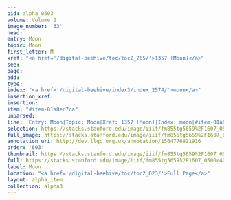 ```yaml
---
pid: alpha_0603
volume: Volume 2
image_number: '33'
head: 
entry: Moon
topic: Moon
first_letter: M
xref: "<a href='/digital-beehive/toc/toc2_265/'>1357 [Moon]</a>"
see: 
page: 
add: 
type: 
index: "<a href='/digital-beehive/index3/index_2574/'>moon</a>"
insertion_xref: 
insertion: 
item: "#item-81a8ed7ca"
unparsed: 
line: 'Entry: Moon|Topic: Moon|Xref: 1357 [Moon]|Index: moon|#item-81a8ed7ca'
selection: https://stacks.stanford.edu/image/iiif/fm855tg5659%2F1607_0500/406,4161,2943,321/full/0/default.jpg
full_image: https://stacks.stanford.edu/image/iiif/fm855tg5659%2F1607_0500/full/full/0/default.jpg
annotation_uri: http://dev.llgc.org.uk/annotation/1564776821916
order: '603'
thumbnail: https://stacks.stanford.edu/image/iiif/fm855tg5659%2F1607_0500/406,4161,600,180/250,/0/default.jpg
full: https://stacks.stanford.edu/image/iiif/fm855tg5659%2F1607_0500/406,4161,2943,321/full/0/default.jpg
label: Moon
location: "<a href='/digital-beehive/toc/toc2_023/'>Full Page</a>"
layout: alpha_item
collection: alpha3
---
```

